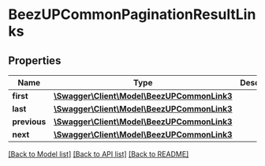 # BeezUPCommonPaginationResultLinks

## Properties
Name | Type | Description | Notes
------------ | ------------- | ------------- | -------------
**first** | [**\Swagger\Client\Model\BeezUPCommonLink3**](BeezUPCommonLink3.md) |  | 
**last** | [**\Swagger\Client\Model\BeezUPCommonLink3**](BeezUPCommonLink3.md) |  | 
**previous** | [**\Swagger\Client\Model\BeezUPCommonLink3**](BeezUPCommonLink3.md) |  | [optional] 
**next** | [**\Swagger\Client\Model\BeezUPCommonLink3**](BeezUPCommonLink3.md) |  | [optional] 

[[Back to Model list]](../README.md#documentation-for-models) [[Back to API list]](../README.md#documentation-for-api-endpoints) [[Back to README]](../README.md)


